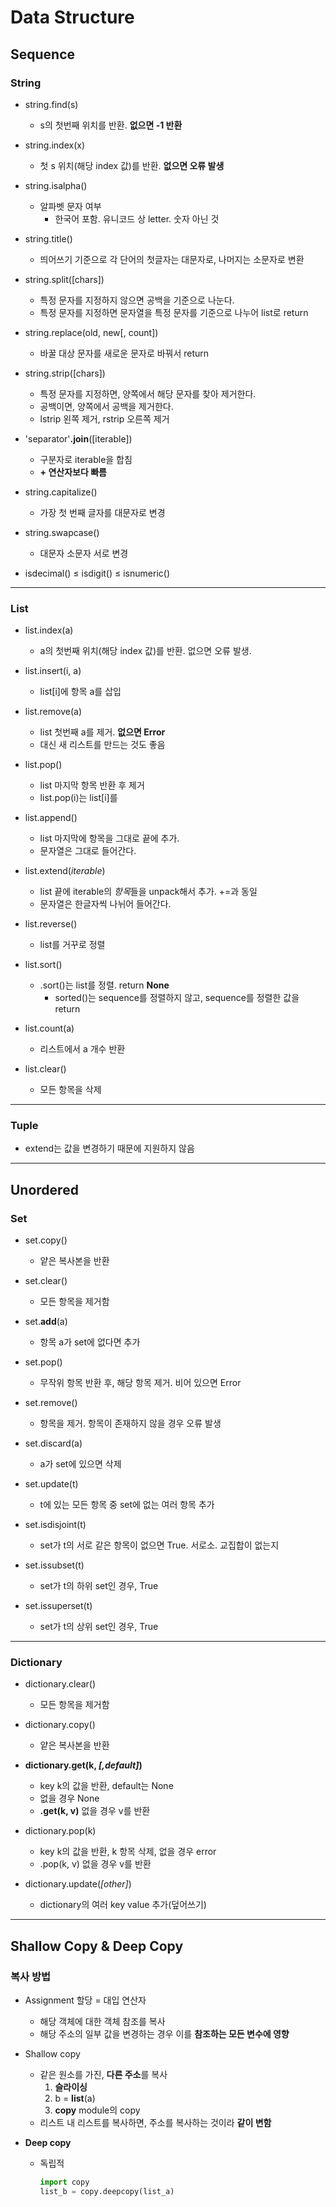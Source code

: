 # Data Structure

## Sequence

### String

  - string.find(s)
    
    - s의 첫번째 위치를 반환. **없으면 -1 반환**

  - string.index(x)
    
    - 첫 s 위치(해당 index 값)를 반환. **없으면 오류 발생**

  - string.isalpha()
    
    - 알파벳 문자 여부
      - 한국어 포함. 유니코드 상 letter. 숫자 아닌 것

  - string.title()
    
    - 띄어쓰기 기준으로 각 단어의 첫글자는 대문자로, 나머지는 소문자로 변환

  - string.split([chars])
    - 특정 문자를 지정하지 않으면 공백을 기준으로 나눈다.
    - 특정 문자를 지정하면 문자열을 특정 문자를 기준으로 나누어 list로 return

  - string.replace(old, new[, count])
    - 바꿀 대상 문자를 새로운 문자로 바꿔서 return

  - string.strip([chars])
    
    - 특정 문자를 지정하면, 양쪽에서 해당 문자를 찾아 제거한다.
    - 공백이면, 양쪽에서 공백을 제거한다.
    - lstrip 왼쪽 제거, rstrip 오른쪽 제거

  - 'separator'**.join**([iterable])
    
    - 구분자로 iterable을 합침
    - **+ 연산자보다 빠름**

  - string.capitalize()
    
    - 가장 첫 번째 글자를 대문자로 변경

  - string.swapcase()
    
    - 대문자 소문자 서로 변경

  - isdecimal() ≤ isdigit() ≤ isnumeric()

---

### List

  - list.index(a)
    - a의 첫번째 위치(해당 index 값)를 반환. 없으면 오류 발생.
  - list.insert(i, a)
    
    - list[i]에 항목 a를 삽입

  - list.remove(a)
    
    - list 첫번째 a를 제거. **없으면 Error**
    - 대신 새 리스트를 만드는 것도 좋음

  - list.pop()
    
    - list 마지막 항목 반환 후 제거
    - list.pop(i)는 list[i]를

  - list.append()

    - list 마지막에 항목을 그대로 끝에 추가.
    - 문자열은 그대로 들어간다.

  - list.extend(*iterable*)
    
    - list 끝에 iterable의 *항목*들을 unpack해서 추가. +=과 동일
    - 문자열은 한글자씩 나뉘어 들어간다.

  - list.reverse()
    
    - list를 거꾸로 정렬

  - list.sort()
    
    - .sort()는 list를 정렬. return **None**
      - sorted()는 sequence를 정렬하지 않고, sequence를 정렬한 값을 return

  - list.count(a)
    
    - 리스트에서 a 개수 반환

  - list.clear()
    
    - 모든 항목을 삭제

---    

### Tuple

  - extend는 값을 변경하기 때문에 지원하지 않음

------------------------------------------

## Unordered

### Set

  - set.copy()
    
    - 얕은 복사본을 반환

  - set.clear()
    - 모든 항목을 제거함

  - set.**add**(a)
    
    - 항목 a가 set에 없다면 추가

  - set.pop()
    
    - 무작위 항목 반환 후, 해당 항목 제거. 비어 있으면 Error

  - set.remove()
    - 항목을 제거. 항목이 존재하지 않을 경우 오류 발생

  - set.discard(a)
    
    - a가 set에 있으면 삭제

  - set.update(t)
    
    - t에 있는 모든 항목 중 set에 없는 여러 항목 추가

  - set.isdisjoint(t)
    
    - set가 t의 서로 같은 항목이 없으면 True. 서로소. 교집합이 없는지

  - set.issubset(t)
    
    - set가 t의 하위 set인 경우, True

  - set.issuperset(t)
    
    - set가 t의 상위 set인 경우, True

---    

### Dictionary

- dictionary.clear()
  - 모든 항목을 제거함

- dictionary.copy()
  
  - 얕은 복사본을 반환

- **dictionary.get(k, *[,default]*)**
  
  - key k의 값을 반환, default는 None
  - 없을 경우 None
  - **.get(k, v)** 없을 경우 v를 반환

- dictionary.pop(k)
  
  - key k의 값을 반환, k 항목 삭제, 없을 경우 error
  - .pop(k, v) 없을 경우 v를 반환

- dictionary.update(*[other]*)
  
  - dictionary의 여러 key value 추가(덮어쓰기)

------------------------------------------

## Shallow Copy & Deep Copy

### 복사 방법

- Assignment 할당 = 대입 연산자
  
  - 해당 객체에 대한 객체 참조를 복사
  - 해당 주소의 일부 값을 변경하는 경우 이를 **참조하는 모든 변수에 영향**

- Shallow copy
  
  - 같은 원소를 가진, **다른 주소**를 복사
    1. **슬라이싱**
    2. b = **list**(a)
    3. **copy** module의 copy
  - 리스트 내 리스트를 복사하면, 주소를 복사하는 것이라 **같이 변함**

- **Deep copy**
  
  - 독립적
    
    ```python
    import copy
    list_b = copy.deepcopy(list_a)
    ```
